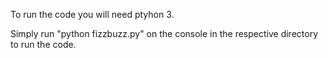 To run the code you will need ptyhon 3.

Simply run "python fizzbuzz.py" on the console in the respective directory to run the code.
